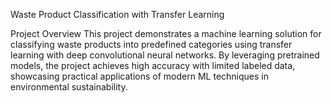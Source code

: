 Waste Product Classification with Transfer Learning

Project Overview
This project demonstrates a machine learning solution for classifying waste products into predefined categories using transfer learning with deep convolutional neural networks. By leveraging pretrained models, the project achieves high accuracy with limited labeled data, showcasing practical applications of modern ML techniques in environmental sustainability.
